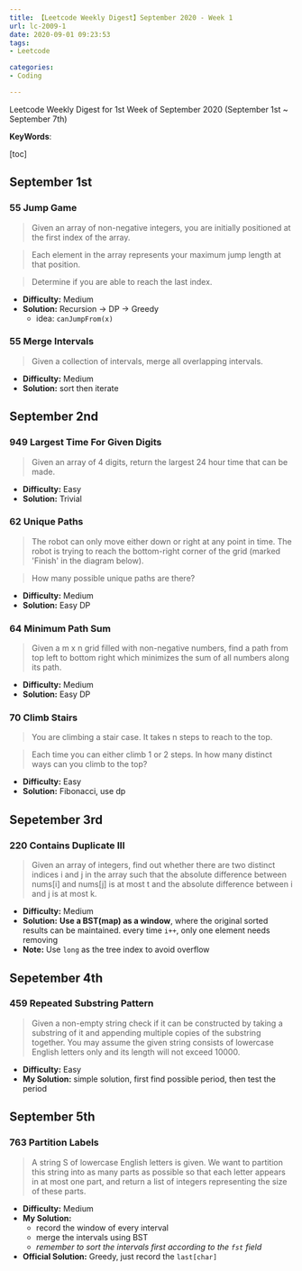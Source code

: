 ```yaml
---
title: 【Leetcode Weekly Digest】September 2020 - Week 1
url: lc-2009-1
date: 2020-09-01 09:23:53
tags: 
- Leetcode

categories: 
- Coding

---
```


Leetcode Weekly Digest for 1st Week of September 2020 (September 1st ~ September 7th)

**KeyWords**: 

[toc]

<!--more-->

## September 1st

### 55 Jump Game

> Given an array of non-negative integers, you are initially positioned at the first index of the array.

> Each element in the array represents your maximum jump length at that position.

> Determine if you are able to reach the last index.

- **Difficulty:** Medium
- **Solution:** Recursion -> DP -> Greedy
  - idea: `canJumpFrom(x)`

### 55 Merge Intervals

> Given a collection of intervals, merge all overlapping intervals.

- **Difficulty:** Medium 
- **Solution:** sort then iterate


## September 2nd

### 949 Largest Time For Given Digits

> Given an array of 4 digits, return the largest 24 hour time that can be made.

- **Difficulty:** Easy
- **Solution:** Trivial

### 62 Unique Paths

> The robot can only move either down or right at any point in time. The robot is trying to reach the bottom-right corner of the grid (marked 'Finish' in the diagram below).

> How many possible unique paths are there?

- **Difficulty:** Medium
- **Solution:** Easy DP

### 64 Minimum Path Sum

> Given a m x n grid filled with non-negative numbers, find a path from top left to bottom right which minimizes the sum of all numbers along its path.

- **Difficulty:** Medium
- **Solution:** Easy DP

### 70 Climb Stairs

> You are climbing a stair case. It takes n steps to reach to the top.

> Each time you can either climb 1 or 2 steps. In how many distinct ways can you climb to the top?

- **Difficulty:** Easy
- **Solution:** Fibonacci, use dp


## Sepetember 3rd

### 220 Contains Duplicate III

> Given an array of integers, find out whether there are two distinct indices i and j in the array such that the absolute difference between nums[i] and nums[j] is at most t and the absolute difference between i and j is at most k.

- **Difficulty:** Medium
- **Solution:** **Use a BST(map) as a window**, where the original sorted results can be maintained. every time `i++`, only one element needs removing
- **Note:** Use `long` as the tree index to avoid overflow


## Sepetember 4th

### 459 Repeated Substring Pattern

> Given a non-empty string check if it can be constructed by taking a substring of it and appending multiple copies of the substring together. You may assume the given string consists of lowercase English letters only and its length will not exceed 10000.

- **Difficulty:** Easy
- **My Solution:** simple solution, first find possible period, then test the period


## September 5th

### 763 Partition Labels

> A string S of lowercase English letters is given. We want to partition this string into as many parts as possible so that each letter appears in at most one part, and return a list of integers representing the size of these parts.

- **Difficulty:** Medium
- **My Solution:**
  - record the window of every interval
  - merge the intervals using BST
  - _remember to sort the intervals first according to the `fst` field_
- **Official Solution:** Greedy, just record the `last[char]`
